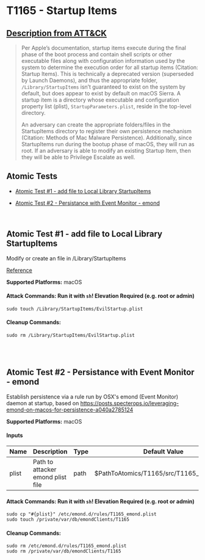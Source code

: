 # T1165 - Startup Items
## [Description from ATT&CK](https://attack.mitre.org/wiki/Technique/T1165)
<blockquote>Per Apple’s documentation, startup items execute during the final phase of the boot process and contain shell scripts or other executable files along with configuration information used by the system to determine the execution order for all startup items (Citation: Startup Items). This is technically a deprecated version (superseded by Launch Daemons), and thus the appropriate folder, <code>/Library/StartupItems</code> isn’t guaranteed to exist on the system by default, but does appear to exist by default on macOS Sierra. A startup item is a directory whose executable and configuration property list (plist), <code>StartupParameters.plist</code>, reside in the top-level directory. 

An adversary can create the appropriate folders/files in the StartupItems directory to register their own persistence mechanism (Citation: Methods of Mac Malware Persistence). Additionally, since StartupItems run during the bootup phase of macOS, they will run as root. If an adversary is able to modify an existing Startup Item, then they will be able to Privilege Escalate as well.</blockquote>

## Atomic Tests

- [Atomic Test #1 - add file to Local Library StartupItems](#atomic-test-1---add-file-to-local-library-startupitems)

- [Atomic Test #2 - Persistance with Event Monitor - emond](#atomic-test-2---persistance-with-event-monitor---emond)


<br/>

## Atomic Test #1 - add file to Local Library StartupItems
Modify or create an file in /Library/StartupItems

[Reference](https://www.alienvault.com/blogs/labs-research/diversity-in-recent-mac-malware)

**Supported Platforms:** macOS



#### Attack Commands: Run it with `sh`!  Elevation Required (e.g. root or admin) 
```
sudo touch /Library/StartupItems/EvilStartup.plist
```

#### Cleanup Commands:
```
sudo rm /Library/StartupItems/EvilStartup.plist
```





<br/>
<br/>

## Atomic Test #2 - Persistance with Event Monitor - emond
Establish persistence via a rule run by OSX's emond (Event Monitor) daemon at startup, based on https://posts.specterops.io/leveraging-emond-on-macos-for-persistence-a040a2785124

**Supported Platforms:** macOS


#### Inputs
| Name | Description | Type | Default Value | 
|------|-------------|------|---------------|
| plist | Path to attacker emond plist file | path | $PathToAtomics/T1165/src/T1165_emond.plist|


#### Attack Commands: Run it with `sh`!  Elevation Required (e.g. root or admin) 
```
sudo cp "#{plist}" /etc/emond.d/rules/T1165_emond.plist
sudo touch /private/var/db/emondClients/T1165
```

#### Cleanup Commands:
```
sudo rm /etc/emond.d/rules/T1165_emond.plist
sudo rm /private/var/db/emondClients/T1165
```





<br/>
